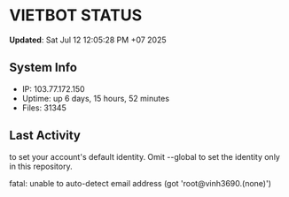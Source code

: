 # VIETBOT STATUS
**Updated**: Sat Jul 12 12:05:28 PM +07 2025

## System Info
- IP: 103.77.172.150
- Uptime: up 6 days, 15 hours, 52 minutes
- Files: 31345

## Last Activity

to set your account's default identity.
Omit --global to set the identity only in this repository.

fatal: unable to auto-detect email address (got 'root@vinh3690.(none)')
